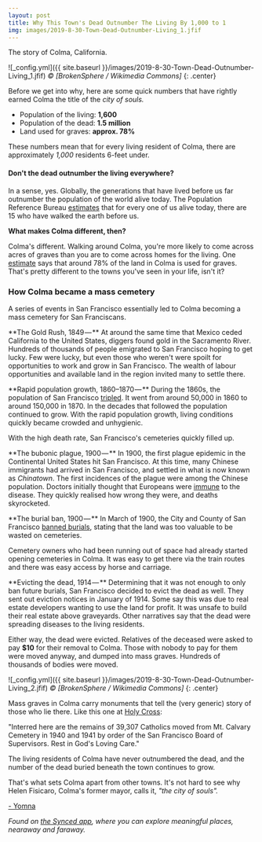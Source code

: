 ```yaml
---
layout: post
title: Why This Town's Dead Outnumber The Living By 1,000 to 1
img: images/2019-8-30-Town-Dead-Outnumber-Living_1.jfif
---
```


The story of Colma, California.

![_config.yml]({{ site.baseurl }}/images/2019-8-30-Town-Dead-Outnumber-Living_1.jfif)
*© [BrokenSphere / Wikimedia Commons]* {: .center}

Before we get into why, here are some quick numbers that have rightly earned Colma the title of the _city of souls._

- Population of the living: **1,600**
- Population of the dead: **1.5 million**
- Land used for graves: **approx. 78%**

These numbers mean that for every living resident of Colma, there are approximately _1,000_ residents 6-feet under.

#### **Don&#39;t the dead outnumber the living everywhere?**

In a sense, yes. Globally, the generations that have lived before us far outnumber the population of the world alive today. The Population Reference Bureau [estimates](https://www.bbc.com/news/magazine-16870579) that for every one of us alive today, there are 15 who have walked the earth before us.

**What makes Colma different, then?**

Colma&#39;s different. Walking around Colma, you&#39;re more likely to come across acres of graves than you are to come across homes for the living. One [estimate](https://allthatsinteresting.com/colma-california) says that around 78% of the land in Colma is used for graves. That&#39;s pretty different to the towns you&#39;ve seen in your life, isn&#39;t it?

### **How Colma became a mass cemetery**

A series of events in San Francisco essentially led to Colma becoming a mass cemetery for San Franciscans.

**The Gold Rush, 1849 — ** At around the same time that Mexico ceded California to the United States, diggers found gold in the Sacramento River. Hundreds of thousands of people emigrated to San Francisco hoping to get lucky. Few were lucky, but even those who weren&#39;t were spoilt for opportunities to work and grow in San Francisco. The wealth of labour opportunities and available land in the region invited many to settle there.

**Rapid population growth, 1860–1870 — ** During the 1860s, the population of San Francisco [tripled](http://www.bayareacensus.ca.gov/counties/SanFranciscoCounty40.htm). It went from around 50,000 in 1860 to around 150,000 in 1870. In the decades that followed the population continued to grow. With the rapid population growth, living conditions quickly became crowded and unhygienic.

With the high death rate, San Francisco&#39;s cemeteries quickly filled up.

**The bubonic plague, 1900 — ** In 1900, the first plague epidemic in the Continental United States hit San Francisco. At this time, many Chinese immigrants had arrived in San Francisco, and settled in what is now known as _Chinatown_. The first incidences of the plague were among the Chinese population. Doctors initially thought that Europeans were [immune](https://www.nature.com/articles/d41586-019-01239-x) to the disease. They quickly realised how wrong they were, and deaths skyrocketed.

**The burial ban, 1900 — ** In March of 1900, the City and County of San Francisco [banned burials](https://www.colma.ca.gov/colma-history/), stating that the land was too valuable to be wasted on cemeteries.

Cemetery owners who had been running out of space had already started opening cemeteries in Colma. It was easy to get there via the train routes and there was easy access by horse and carriage.

**Evicting the dead, 1914 — ** Determining that it was not enough to only ban future burials, San Francisco decided to evict the dead as well. They sent out eviction notices in January of 1914. Some say this was due to real estate developers wanting to use the land for profit. It was unsafe to build their real estate above graveyards. Other narratives say that the dead were spreading diseases to the living residents.

Either way, the dead were evicted. Relatives of the deceased were asked to pay **$10** for their removal to Colma. Those with nobody to pay for them were moved anyway, and dumped into mass graves. Hundreds of thousands of bodies were moved.

![_config.yml]({{ site.baseurl }}/images/2019-8-30-Town-Dead-Outnumber-Living_2.jfif)
*© [BrokenSphere / Wikimedia Commons]* {: .center}

Mass graves in Colma carry monuments that tell the (very generic) story of those who lie there. Like this one at [Holy Cross](https://www.nytimes.com/2016/02/06/sports/football/the-town-of-colma-where-san-franciscos-dead-live.html):

&quot;Interred here are the remains of 39,307 Catholics moved from Mt. Calvary Cemetery in 1940 and 1941 by order of the San Francisco Board of Supervisors. Rest in God&#39;s Loving Care.&quot;

The living residents of Colma have never outnumbered the dead, and the number of the dead buried beneath the town continues to grow.

That&#39;s what sets Colma apart from other towns. It&#39;s not hard to see why Helen Fisicaro, Colma&#39;s former mayor, calls it, _&quot;the city of souls&quot;._

[- Yomna](https://medium.com/@yomna)

_Found on_ [_the Synced app_](http://onelink.to/8ttzr9)_, where you can explore meaningful places, nearaway and faraway._

